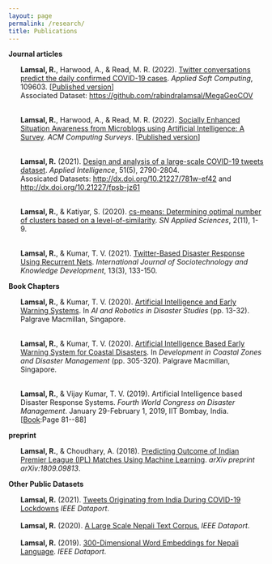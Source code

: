 ```yaml
---
layout: page
permalink: /research/
title: Publications
---
```

<b>Journal articles</b>
<ul>

<b>Lamsal, R.</b>, Harwood, A., & Read, M. R. (2022). <a href="https://arxiv.org/abs/2206.10471">Twitter conversations predict the daily confirmed COVID-19 cases</a>. <i>Applied Soft Computing</i>, 109603. [<a href="https://doi.org/10.1016/j.asoc.2022.109603">Published version</a>]<br>
  Associated Dataset: https://github.com/rabindralamsal/MegaGeoCOV
  <br><br>  
  
<b>Lamsal, R.</b>, Harwood, A., & Read, M. R. (2022). <a href="https://rlamsal.com.np/papers/Socially_Enhanced_Situation_Awareness_from_Microblogs_using_Artificial_Intelligence__A_Survey.pdf">Socially Enhanced Situation Awareness from Microblogs using Artificial Intelligence: A Survey</a>. <i>ACM Computing Surveys</i>. [<a href="https://doi.org/10.1145/3524498">Published version</a>]<br><br>
 
  
<b>Lamsal, R.</b> (2021). <a href="https://doi.org/10.1145/3524498">Design and analysis of a large-scale COVID-19 tweets dataset</a>. <i>Applied Intelligence</i>, 51(5), 2790-2804.<br>
Asosicated Datasets: http://dx.doi.org/10.21227/781w-ef42 and http://dx.doi.org/10.21227/fpsb-jz61
<br><br>


<b>Lamsal, R.</b>, & Katiyar, S. (2020). <a href="https://doi.org/10.1007/s42452-020-03582-5">cs-means: Determining optimal number of clusters based on a level-of-similarity</a>. <i>SN Applied Sciences</i>, 2(11), 1-9.<br><br>

<b>Lamsal, R.</b>, & Kumar, T. V. (2021). <a href="https://doi.org/10.4018/978-1-6684-7145-6.ch031">Twitter-Based Disaster Response Using Recurrent Nets</a>. <i>International Journal of Sociotechnology and Knowledge Development</i>, 13(3), 133-150.
</ul>

<b>Book Chapters</b>

<ul>

<b>Lamsal, R.</b>, & Kumar, T. V. (2020). <a href="v">Artificial Intelligence and Early Warning Systems</a>. In <i>AI and Robotics in Disaster Studies</i> (pp. 13-32). Palgrave Macmillan, Singapore.<br><br>

<b>Lamsal, R.</b>, & Kumar, T. V. (2020). <a href="https://link.springer.com/chapter/10.1007/978-981-15-4294-7_21">Artificial Intelligence Based Early Warning System for Coastal Disasters</a>. In <i>Development in Coastal Zones and Disaster Management</i> (pp. 305-320). Palgrave Macmillan, Singapore.<br><br>
  
<b>Lamsal, R.</b>, & Vijay Kumar, T. V. (2019). Artificial Intelligence based Disaster Response Systems. <i>Fourth World Congress on Disaster Management</i>. January 29-February 1, 2019, IIT Bombay, India. [<a href="https://www.wcdm.co.in/Documents/Past%20WCDMs/4th_WCDM_Ebook_Vol-3.pdf">Book</a>:Page 81--88]

</ul>

<b>preprint</b>

<ul>

<b>Lamsal, R.</b>, & Choudhary, A. (2018). <a href="https://arxiv.org/abs/1809.09813">Predicting Outcome of Indian Premier League (IPL) Matches Using Machine Learning</a>. <i>arXiv preprint arXiv:1809.09813</i>.

</ul>


<b>Other Public Datasets</b>

<ul>
<b>Lamsal, R.</b> (2021). <a href="https://dx.doi.org/10.21227/k8gw-xz18">Tweets Originating from India During COVID-19 Lockdowns</a> <i>IEEE Dataport</i>.<br><br>
<b>Lamsal, R.</b> (2020). <a href="http://dx.doi.org/10.21227/jxrd-d245">A Large Scale Nepali Text Corpus.</a> <i>IEEE Dataport</i>.<br><br>
<b>Lamsal, R.</b> (2019). <a href="http://dx.doi.org/10.21227/dz6s-my90">300-Dimensional Word Embeddings for Nepali Language</a>. <i>IEEE Dataport</i>.
</ul>
